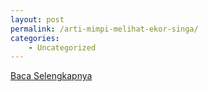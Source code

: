 ```yaml
---
layout: post
permalink: /arti-mimpi-melihat-ekor-singa/
categories:
    - Uncategorized
---
```


[Baca Selengkapnya](/08)